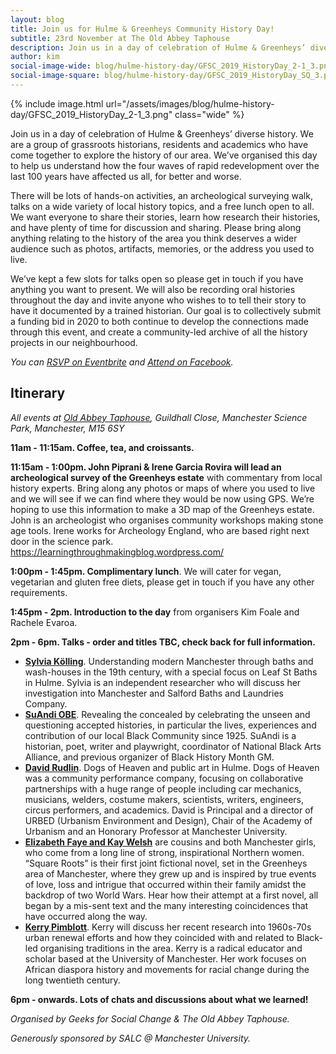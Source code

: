 ```yaml
---
layout: blog
title: Join us for Hulme & Greenheys Community History Day!
subtitle: 23rd November at The Old Abbey Taphouse
description: Join us in a day of celebration of Hulme & Greenheys’ diverse history. We are a group of grassroots historians, residents and academics who have come together to explore the history of our area. We’ve organised this day to help us understand how the four waves of rapid redevelopment over the last 100 years have affected us all, for better and worse.
author: kim
social-image-wide: blog/hulme-history-day/GFSC_2019_HistoryDay_2-1_3.png
social-image-square: blog/hulme-history-day/GFSC_2019_HistoryDay_SQ_3.png
---
```


{% include image.html url="/assets/images/blog/hulme-history-day/GFSC_2019_HistoryDay_2-1_3.png" class="wide" %}

Join us in a day of celebration of Hulme & Greenheys’ diverse history. We are a group of grassroots historians, residents and academics who have come together to explore the history of our area. We’ve organised this day to help us understand how the four waves of rapid redevelopment over the last 100 years have affected us all, for better and worse.

There will be lots of hands-on activities, an archeological surveying walk, talks on a wide variety of local history topics, and a free lunch open to all. We want everyone to share their stories, learn how research their histories, and have plenty of time for discussion and sharing. Please bring along anything relating to the history of the area you think deserves a wider audience such as photos, artifacts, memories, or the address you used to live.

We’ve kept a few slots for talks open so please get in touch if you have anything you want to present. We will also be recording oral histories throughout the day and invite anyone who wishes to to tell their story to have it documented by a trained historian. Our goal is to collectively submit a funding bid in 2020 to both continue to develop the connections made through this event, and create a community-led archive of all the history projects in our neighbourhood.

_You can [RSVP on Eventbrite](https://www.eventbrite.co.uk/e/hulme-greenheys-community-history-day-tickets-78439365253?utm-medium=discovery&utm-campaign=social&utm-content=attendeeshare&aff=escb&utm-source=cp&utm-term=listing) and [Attend on Facebook](https://www.facebook.com/events/454303218764920/)._

## Itinerary

_All events at [Old Abbey Taphouse](https://goo.gl/maps/jW2eVPYtBw8QGm738), Guildhall Close, Manchester Science Park, Manchester, M15 6SY_

**11am - 11:15am. Coffee, tea, and croissants.**

**11:15am - 1:00pm. John Piprani & Irene Garcia Rovira will lead an archeological survey of the Greenheys estate** with commentary from local history experts. Bring along any photos or maps of where you used to live and we will see if we can find where they would be now using GPS. We’re hoping to use this information to make a 3D map of the Greenheys estate. John is an archeologist who organises community workshops making stone age tools. Irene works for Archeology England, who are based right next door in the science park. https://learningthroughmakingblog.wordpress.com/

**1:00pm - 1:45pm. Complimentary lunch**. We will cater for vegan, vegetarian and gluten free diets, please get in touch if you have any other requirements.

**1:45pm - 2pm. Introduction to the day** from organisers Kim Foale and Rachele Evaroa.

**2pm - 6pm. Talks - order and titles TBC, check back for full information.**

 * [**Sylvia Kӧlling**](https://cassowaryproject.org). Understanding modern Manchester through baths and wash-houses in the 19th century, with a special focus on Leaf St Baths in Hulme. Sylvia is an independent researcher who will discuss her investigation into Manchester and Salford Baths and Laundries Company.
 * [**SuAndi OBE**](https://ourmothers.org/). Revealing the concealed by celebrating the unseen and questioning accepted histories, in particular the lives, experiences and contribution of our local Black Community since 1925. SuAndi is a historian, poet, writer and playwright, coordinator of National Black Arts Alliance, and previous organizer of Black History Month GM.
 * [**David Rudlin**](http://urbed.coop/). Dogs of Heaven and public art in Hulme. Dogs of Heaven was a community performance company, focusing on collaborative partnerships with a huge range of people including car mechanics, musicians, welders, costume makers, scientists, writers, engineers, circus performers, and academics. David is Principal and a director of URBED (Urbanism Environment and Design), Chair of the Academy of Urbanism and an Honorary Professor at Manchester University.
 * [**Elizabeth Faye and Kay Welsh**](https://squareroots.webs.com/) are cousins and both Manchester girls, who come from a long line of strong, inspirational Northern women. “Square Roots” is their first joint fictional novel, set in the Greenheys area of Manchester, where they grew up and is inspired by true events of love, loss and intrigue that occurred within their family amidst the backdrop of two World Wars. Hear how their attempt at a first novel, all began by a mis-sent text and the many interesting coincidences that have occurred along the way.
 * [**Kerry Pimblott**](https://www.kerrypimblott.com).  Kerry will discuss her recent research into 1960s-70s urban renewal efforts and how they coincided with and related to Black-led organising traditions in the area. Kerry is a radical educator and scholar based at the University of Manchester. Her work focuses on African diaspora history and movements for racial change during the long twentieth century.

**6pm - onwards. Lots of chats and discussions about what we learned!**

_Organised by Geeks for Social Change & The Old Abbey Taphouse._

_Generously sponsored by SALC @ Manchester University._
